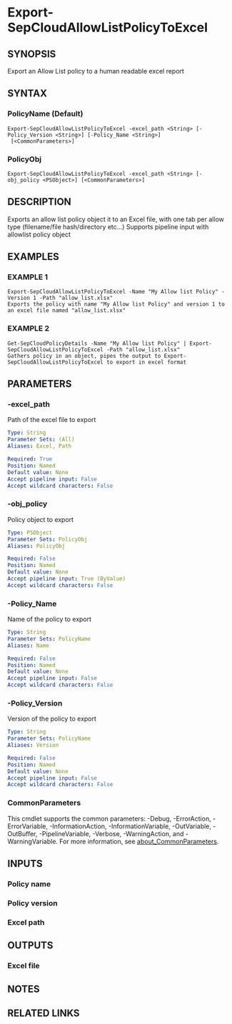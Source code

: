 ﻿---
external help file: PSSymantecCloud-help.xml
Module Name: PSSymantecCloud
online version:
schema: 2.0.0
---

# Export-SepCloudAllowListPolicyToExcel

## SYNOPSIS
Export an Allow List policy to a human readable excel report

## SYNTAX

### PolicyName (Default)
```
Export-SepCloudAllowListPolicyToExcel -excel_path <String> [-Policy_Version <String>] [-Policy_Name <String>]
 [<CommonParameters>]
```

### PolicyObj
```
Export-SepCloudAllowListPolicyToExcel -excel_path <String> [-obj_policy <PSObject>] [<CommonParameters>]
```

## DESCRIPTION
Exports an allow list policy object it to an Excel file, with one tab per allow type (filename/file hash/directory etc...)
Supports pipeline input with allowlist policy object

## EXAMPLES

### EXAMPLE 1
```
Export-SepCloudAllowListPolicyToExcel -Name "My Allow list Policy" -Version 1 -Path "allow_list.xlsx"
Exports the policy with name "My Allow list Policy" and version 1 to an excel file named "allow_list.xlsx"
```

### EXAMPLE 2
```
Get-SepCloudPolicyDetails -Name "My Allow list Policy" | Export-SepCloudAllowListPolicyToExcel -Path "allow_list.xlsx"
Gathers policy in an object, pipes the output to Export-SepCloudAllowListPolicyToExcel to export in excel format
```

## PARAMETERS

### -excel_path
Path of the excel file to export

```yaml
Type: String
Parameter Sets: (All)
Aliases: Excel, Path

Required: True
Position: Named
Default value: None
Accept pipeline input: False
Accept wildcard characters: False
```

### -obj_policy
Policy object to export

```yaml
Type: PSObject
Parameter Sets: PolicyObj
Aliases: PolicyObj

Required: False
Position: Named
Default value: None
Accept pipeline input: True (ByValue)
Accept wildcard characters: False
```

### -Policy_Name
Name of the policy to export

```yaml
Type: String
Parameter Sets: PolicyName
Aliases: Name

Required: False
Position: Named
Default value: None
Accept pipeline input: False
Accept wildcard characters: False
```

### -Policy_Version
Version of the policy to export

```yaml
Type: String
Parameter Sets: PolicyName
Aliases: Version

Required: False
Position: Named
Default value: None
Accept pipeline input: False
Accept wildcard characters: False
```

### CommonParameters
This cmdlet supports the common parameters: -Debug, -ErrorAction, -ErrorVariable, -InformationAction, -InformationVariable, -OutVariable, -OutBuffer, -PipelineVariable, -Verbose, -WarningAction, and -WarningVariable. For more information, see [about_CommonParameters](http://go.microsoft.com/fwlink/?LinkID=113216).

## INPUTS

### Policy name
### Policy version
### Excel path
## OUTPUTS

### Excel file
## NOTES

## RELATED LINKS

